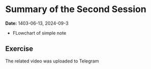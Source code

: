 # Summary of the Second Session
**Date:** 1403-06-13, 2024-09-3

- FLowchart of simple note

## Exercise
The related video was uploaded to Telegram